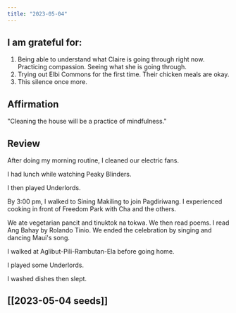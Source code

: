```yaml
---
title: "2023-05-04"
---
```

## I am grateful for:
1. Being able to understand what Claire is going through right now. Practicing compassion. Seeing what she is going through.
2. Trying out Elbi Commons for the first time. Their chicken meals are okay.
3. This silence once more.

## Affirmation

"Cleaning the house will be a practice of mindfulness."

## Review

After doing my morning routine, I cleaned our electric fans.

I had lunch while watching Peaky Blinders.

I then played Underlords.

By 3:00 pm, I walked to Sining Makiling to join Pagdiriwang. I experienced cooking in front of Freedom Park with Cha and the others.

We ate vegetarian pancit and tinuktok na tokwa. We then read poems. I read Ang Bahay by Rolando Tinio. We ended the celebration by singing and dancing Maui's song.

I walked at Aglibut-Pili-Rambutan-Ela before going home.

I played some Underlords.

I washed dishes then slept.

## [[2023-05-04 seeds]]
